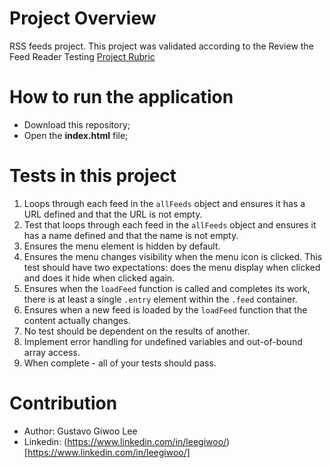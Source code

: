 # Project Overview

RSS feeds project. This project was validated according to the Review the Feed Reader Testing [Project Rubric](https://review.udacity.com/#!/projects/3442558598/rubric)

# How to run the application

- Download this repository;
- Open the **index.html** file;

# Tests in this project

1. Loops through each feed in the `allFeeds` object and ensures it has a URL defined and that the URL is not empty.
2. Test that loops through each feed in the `allFeeds` object and ensures it has a name defined and that the name is not empty.
3. Ensures the menu element is hidden by default.
4. Ensures the menu changes visibility when the menu icon is clicked. This test should have two expectations: does the menu display when clicked and does it hide when clicked again.
5. Ensures when the `loadFeed` function is called and completes its work, there is at least a single `.entry` element within the `.feed` container.
6. Ensures when a new feed is loaded by the `loadFeed` function that the content actually changes.
7. No test should be dependent on the results of another.
8. Implement error handling for undefined variables and out-of-bound array access.
9. When complete - all of your tests should pass.

# Contribution
- Author: Gustavo Giwoo Lee
- Linkedin: (https://www.linkedin.com/in/leegiwoo/)[https://www.linkedin.com/in/leegiwoo/]
